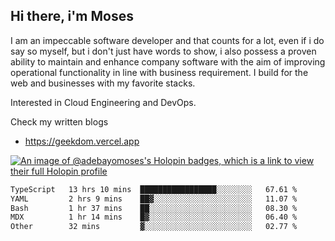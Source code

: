 ## Hi there, i'm Moses

I am an impeccable software developer and that counts for a lot, even if i do say so myself, but i don't just have words to show, i also possess a proven ability to maintain and enhance company software with the aim of improving operational functionality in line with business requirement. I build for the web and businesses with my favorite stacks.

Interested in Cloud Engineering and DevOps.

Check my written blogs
- https://geekdom.vercel.app

[![An image of @adebayomoses's Holopin badges, which is a link to view their full Holopin profile](https://holopin.me/adebayomoses)](https://holopin.io/@adebayomoses)

<!--START_SECTION:waka-->

```txt
TypeScript   13 hrs 10 mins  █████████████████░░░░░░░░   67.61 %
YAML         2 hrs 9 mins    ██▓░░░░░░░░░░░░░░░░░░░░░░   11.07 %
Bash         1 hr 37 mins    ██░░░░░░░░░░░░░░░░░░░░░░░   08.30 %
MDX          1 hr 14 mins    █▓░░░░░░░░░░░░░░░░░░░░░░░   06.40 %
Other        32 mins         ▓░░░░░░░░░░░░░░░░░░░░░░░░   02.77 %
```

<!--END_SECTION:waka-->
